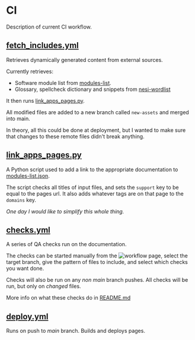 # CI

Description of current CI workflow.

## [fetch_includes.yml](fetch_includes.yml)

Retrieves dynamically generated content from external sources.

Currently retrieves:
- Software module list from [modules-list](https://github.com/nesi/modules-list).
- Glossary, spellcheck dictionary and snippets from [nesi-wordlist](https://github.com/nesi/nesi-wordlist)

It then runs [link_apps_pages.py](#link_apps_pagespy).

All modified files are added to a new branch called `new-assets` and merged into main.

In theory, all this could be done at deployment, but I wanted to make sure that changes to these remote files didn't break anything.

## [link_apps_pages.py](link_apps_pages.py)

A Python script used to add a link to the appropriate documentation to [modules-list.json](../../docs/assets/module-list.json).

The script checks all titles of input files, and sets the `support` key to be equal to the pages url.
It also adds whatever tags are on that page to the `domains` key.

_One day I would like to simplify this whole thing._

## [checks.yml](checks.yml)

A series of QA checks run on the documentation.

The checks can be started manually from the ![workflow page](https://github.com/nesi/support-docs/actions/workflows/checks.yml/badge.svg),
select the target branch, give the pattern of files to include, and select which checks you want done.

Checks will also be run on any _non main_ branch pushes. All checks will be run, but only on _changed_ files.

More info on what these checks do in [README.md](../../checks/README.md)

## [deploy.yml](deploy.yml)

Runs on push to _main_ branch. Builds and deploys pages.
